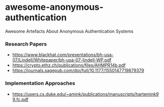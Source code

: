 # awesome-anonymous-authentication
Awesome Artefacts About Anonymous Authentication Systems

### Research Papers
- https://www.blackhat.com/presentations/bh-usa-07/Lindell/Whitepaper/bh-usa-07-lindell-WP.pdf
- https://crypto.ethz.ch/publications/files/AHMPR14b.pdf
- https://journals.sagepub.com/doi/full/10.1177/1550147719879379

### Implementation Approaches
- https://users.cs.duke.edu/~amink/publications/manuscripts/hartemink99.fc.pdf
